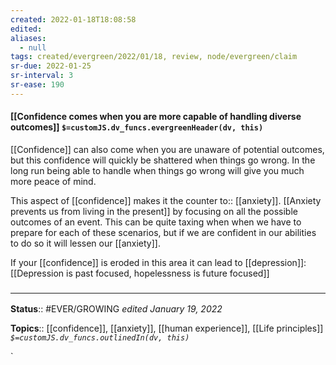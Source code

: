 ```yaml
---
created: 2022-01-18T18:08:58 
edited: 
aliases:
  - null
tags: created/evergreen/2022/01/18, review, node/evergreen/claim
sr-due: 2022-01-25
sr-interval: 3
sr-ease: 190
---
```


#### [[Confidence comes when you are more capable of handling diverse outcomes]] `$=customJS.dv_funcs.evergreenHeader(dv, this)`

[[Confidence]] can also come when you are unaware of potential outcomes, but this confidence will quickly be shattered when things go wrong. In the long run being able to handle when things go wrong will give you much more peace of mind. 

This aspect of [[confidence]] makes it the 
counter to:: [[anxiety]].
[[Anxiety prevents us from living in the present]] by focusing on all the possible outcomes of an event.
This can be quite taxing when when we have to prepare for each of these scenarios,
but if we are confident in our abilities to do so it will lessen our [[anxiety]].

If your [[confidence]] is eroded in this area it can lead to [[depression]]:
[[Depression is past focused, hopelessness is future focused]]

### <hr class="footnote"/>

**Status**:: #EVER/GROWING
*edited January 19, 2022*

**Topics**:: [[confidence]], [[anxiety]], [[human experience]], [[Life principles]]
*`$=customJS.dv_funcs.outlinedIn(dv, this)`*

`
